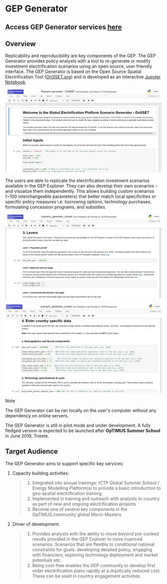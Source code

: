 ﻿# GEP Generator

## Access GEP Generator services [here](https://github.com/global-electrification-platform/gep-onsset)

## Overview

Replicability and reproducibility are key components of the GEP. The GEP Generator provides policy analysts with a tool to re-generate or modify investment electrification scenarios using an open source, user friendly interface. The GEP Generator is based on the Open Source Spatial Electrification Tool ([OnSSET.org](http://www.onsset.org/)) and is developed as an interactive [Jupyter Notebook](https://jupyter.org/).


![](images/GEP_ScenGen_1.jpg)

The users are able to replicate the electrification investment scenarios available in the GEP Explorer. They can also develop their own scenarios – and visualize them independently. This allows building custom scenarios (~100 interchangeable parameters) that better match local specificities or specific policy measures i.e. borrowing options, technology purchases, formulating concession programs, and subsidies.


![](images/GEP_ScenGen_2.jpg)


![](images/GEP_ScenGen_3.jpg)

<div class="note">

<div class="admonition-title"> Note

</div>

The GEP Generator can be ran locally on the user's computer without any dependency on online servers.

The GEP Generator is still in pilot mode and under development. A fully fledged version is expected to be launched after **OpTIMUS Summer School** in June 2019, Trieste.

</div>

## Target Audience 

The GEP Generator aims to support specific key services:

1.  Capacity building activities:
    
    > 1.  Integrated into annual trainings: ICTP Global Summer School /
    >     Energy Modelling Platform(s) to provide a basic introduction
    >     to geo-spatial electrification training.
    > 2.  Implemented in training and outreach with analysts in-country
    >     as part of new and ongoing electrification projects
    > 3.  Become one of several key components in the OpTIMUS.community
    >     global Micro-Masters

2.  Driver of development:
    
    > 1.  Provides analysts with the ability to move beyond pre-cooked
    >     results provided in the GEP Explorer to more nuanced
    >     scenarios. Scenarios that are flexible to conditional national
    >     constraints for goals: developing detailed policy, engaging
    >     with financiers, exploring technology deployment and market
    >     potentials etc.
    > 2.  Being cost-free enables the GEP community to develop first
    >     order electrification plans rapidly at a drastically reduced
    >     cost. These can be used in country engagement activities.